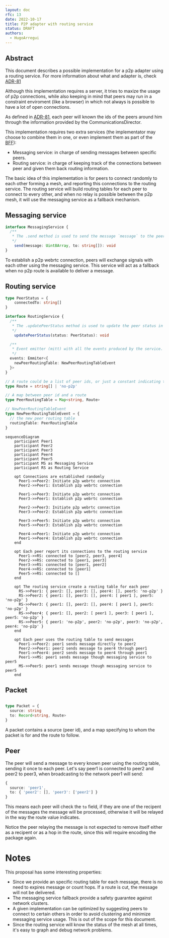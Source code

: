 ```yaml
---
layout: doc
rfc: 13
date: 2022-10-17
title: P2P adapter with routing service
status: DRAFT
authors:
  - HugoArregui
---
```


## Abstract

This document describes a possible implementation for a p2p adapter using a routing service. For more information about what and adapter is, check [ADR-81](/ADR/ADR-81-minimum-comms-transport.md)

Although this implementation requires a server, it tries to maxize the usage of p2p connections, while also keeping in mind that peers may run in a constraint enviroment (like a browser) in which not always is possible to have a lot of open connections.

As defined in [ADR-81](/ADR/ADR-81-minimum-comms-transport.md), each peer will known the ids of the peers around him through the information provided by the CommunicationsDirector.

This implementation requires two extra services (the implementator may choose to combine them in one, or even implement them as part of the [BFF](link)):

- Messaging service: in charge of sending messages between specific peers.
- Routing service: in charge of keeping track of the connections between peer and given them back routing information.

The basic idea of this implementation is for peers to connect randomly to each other forming a mesh, and reporting this connections to the routing service. The routing service will build routing tables for each peer to connect to every other, and when no relay is possible between the p2p mesh, it will use the messaging service as a fallback mechanism.

## Messaging service

```typescript
interface MessagingService {
  /**
   * The .send method is used to send the message `message` to the peer ids provided in the `to` field.
   */
    send(message: Uint8Array, to: string[]): void
}
```

To establish a p2p webrtc connection, peers will exchange signals with each other using the messaging service. This service will act as a fallback when no p2p route is available to deliver a message.

## Routing service

```typescript
type PeerStatus = {
    connectedTo: string[]
}

interface RoutingService {
  /**
   * The .updatePeerStatus method is used to update the peer status in the service.
   */
    updatePeerStatus(status: PeerStatus): void

  /**
   * Event emitter (mitt) with all the events produced by the service.
   */
  events: Emmiter<{
    newPeerRoutingTable: NewPeerRoutingTableEvent
  }>
}

// A route could be a list of peer ids, or just a constant indicating the is no p2p route available
type Route = string[] | 'no-p2p'

// A map between peer id and a route
type PeerRoutingTable = Map<string, Route>

// NewPeerRoutingTableEvent
type NewPeerRoutingTableEvent = {
  // the new peer routing table
  routingTable: PeerRoutingTable
}
```

```mermaid
sequenceDiagram
    participant Peer1
    participant Peer2
    participant Peer3
    participant Peer4
    participant Peer5
    participant MS as Messaging Service
    participant RS as Routing Service

    opt Connections are established randomly
      Peer1->>Peer2: Initiate p2p webrtc connection
      Peer2->>Peer1: Establish p2p webrtc connection

      Peer1->>Peer3: Initiate p2p webrtc connection
      Peer3->>Peer1: Establish p2p webrtc connection

      Peer2->>Peer3: Initiate p2p webrtc connection
      Peer3->>Peer2: Establish p2p webrtc connection

      Peer3->>Peer5: Initiate p2p webrtc connection
      Peer5->>Peer3: Establish p2p webrtc connection

      Peer4->>Peer1: Initiate p2p webrtc connection
      Peer1->>Peer4: Establish p2p webrtc connection
    end

    opt Each peer report its connections to the routing service
      Peer1->>RS: connected to [peer2, peer3, peer4]
      Peer2->>RS: connected to [peer1, peer3]
      Peer3->>RS: connected to [peer1, peer2]
      Peer4->>RS: connected to [peer1]
      Peer5->>RS: connected to []
    end
    
    opt The routing service create a routing table for each peer
      RS->>Peer1: { peer2: [], peer3: [], peer4: [], peer5: 'no-p2p' }
      RS->>Peer2: { peer1: [], peer3: [], peer4: [ peer1 ], peer5: 'no-p2p' }
      RS->>Peer3: { peer1: [], peer2: [], peer4: [ peer1 ], peer5: 'no-p2p' }
      RS->>Peer4: { peer1: [], peer2: [ peer1 ], peer3: [ peer1 ], peer5: 'no-p2p' }
      RS->>Peer5: { peer1: 'no-p2p', peer2: 'no-p2p', peer3: 'no-p2p', peer4: 'no-p2p' }
    end
    
    opt Each peer uses the routing table to send messages
      Peer1->>Peer2: peer1 sends message directly to peer2
      Peer2->>Peer1: peer2 sends message to peer4 through peer1
      Peer1->>Peer4: peer2 sends message to peer4 through peer1
      Peer1->>MS: peer1 sends message though messaging service to peer5
      MS->>Peer5: peer1 sends message though messaging service to peer5
    end
```

## Packet

```typescript

type Packet = {
  source: string
  to: Record<string, Route>
}
```

A packet contains a source (peer id), and a map specifying to whom the packet is for and the route to follow.

## Peer

The peer will send a message to every known peer using the routing table, sending it once to each peer. Let's say peer1 is connected to peer2 and peer2 to peer3, when broadcasting to the network peer1 will send:

```typescript
{ 
  source: 'peer1', 
  to: { 'peer2': [], 'peer3': ['peer2'] }
}
```

This means each peer will check the `to` field, if they are one of the recipent of the messages the message will be processed, otherwise it will be relayed in the way the route value indicates.

Notice the peer relaying the message is not expected to remove itself either as a recipent or as a hop in the route, since this will require encoding the package again. 

# Notes

This proposal has some interesting properties:

- Since we provide an specific routing table for each message, there is no need to expires message or count hops. If a route is cut, the message will not be delivered. 
- The messaging service fallback provide a safety guarantee against network clusters.
- A given implementation can be optimized by suggesting peers to connect to certain others in order to avoid clustering and minimize messaging service usage. This is out of the scope for this document.
- Since the routing service will know the status of the mesh at all times, it's easy to graph and debug network problems. 
